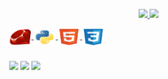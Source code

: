 
<div align="center">
  <a href="https://github.com/annashapovalova">
  <img height="180em" src="https://github-readme-stats.vercel.app/api?username=annashapovalova&show_icons=true&theme=vue"/>
  <img height="180em" src="https://github-readme-stats.vercel.app/api/top-langs/?username=annashapovalova&layout=compact&langs_count=7&theme=vue"/>
</div>

 <div style="display: inline_block"><br>
   <img align="center" alt="Rafa-Python" height="30" width="40" src="https://raw.githubusercontent.com/devicons/devicon/master/icons/ruby/ruby-original.svg">
   <img align="center" alt="Rafa-Python" height="30" width="40" src="https://raw.githubusercontent.com/devicons/devicon/master/icons/python/python-original.svg">
   <img align="center" alt="Rafa-HTML" height="30" width="40" src="https://raw.githubusercontent.com/devicons/devicon/master/icons/html5/html5-original.svg">
   <img align="center" alt="Rafa-CSS" height="30" width="40" src="https://raw.githubusercontent.com/devicons/devicon/master/icons/css3/css3-original.svg">
 </div>
  
 ##

<div>
  <a href="https://www.instagram.com/slavik_s_line/" target="_blank"><img src="https://img.shields.io/badge/-Instagram-%23E4405F?style=for-the-badge&logo=instagram&logoColor=white" target="_blank"></a>
  <a href = "mailto:slaviksline@gmail.com"><img src="https://img.shields.io/badge/-Gmail-%23333?style=for-the-badge&logo=gmail&logoColor=white" target="_blank"></a>
  <a href="https://www.linkedin.com/in/viacheslav-sukhenko-73b247207/" target="_blank"><img src="https://img.shields.io/badge/-LinkedIn-%230077B5?style=for-the-badge&logo=linkedin&logoColor=white" target="_blank"></a>
</div>
